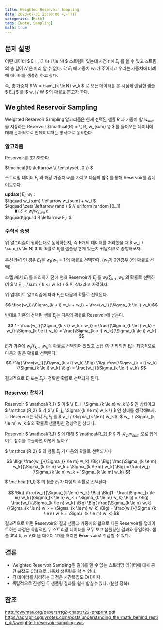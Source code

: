 ```yaml
---
title: Weighted Reservoir Sampling
date: 2023-07-31 23:00:00 +/-TTTT
categories: [Math]
tags: [Note, Sampling]  
math: true
---
```


## 문제 설명

어떤 데이터 $ E_i \, (1 \le i \le N) $ 스트림이 있는데 시점 $t$ 에 $E_t$ 를 볼 수 있고 스트림의 총 길이 $N$ 은 미리 알 수 없다. 각 $E_i$ 에 가중치 $w_i$ 가 주어지고 우리는 가중치에 비례해 데이터를 샘플링 하고 싶다.

즉, 총 가중치 $ W = \sum_{k \le N} w_k $ 로 모든 데이터를 본 시점에 랜덤한 샘플 $ E_j $ 를 $ w_j / W $ 의 확률로 뽑고자 한다.

## Weighted Reservoir Sampling

Weighted Reservoir Sampling 알고리즘은 현재 선택된 샘플 $R$ 과 가중치 합 $w_{sum}$ 을 저장하는 Reservoir $\mathcal{R} = \\{ R,\,w_{sum} \\} $ 를 들어오는 데이터에 대해 순차적으로 업데이트하는 방식으로 동작한다.


### 알고리즘

Reservoir를 초기화한다.

$\mathcal{R} \leftarrow \\{ \emptyset,\, 0 \\} $

스트리밍 데이터 $E_i$ 와 해당 가중치 $w_i$를 가지고 다음의 함수를 통해 Reservoir를 업데이트한다.

$\textbf{update}(\,E_i,\,w_i\,):$  
$\qquad w_{sum} \leftarrow  w_{sum} + w_i $  
$\qquad \zeta \leftarrow rand() $  // $\text{uniform random [0...1]}$  
$\qquad \textbf{if}\, (\, \zeta < w_i / w_{sum\,} ):$  
$\qquad\qquad R \leftarrow E_i $  

### 수학적 증명

위 알고리즘이 원하는대로 동작하는지, 즉 N개의 데이터를 처리했을 때 $ w_j / \sum_{k \le N} $ 의 확률로 $E_j$를 샘플링 한게 맞는지 귀납적으로 증명해보자.

우선 N=1 인 경우 $E_1$을 $w_1/w_1 = 1$ 의 확률로 선택한다. ($w_1$가 0인경우 0의 확률로 선택)

스텝 $i$에서 $E_i$ 를 처리하기 전에 현재 Reservoir가 $E_j$ 를 $w_j / \sum_{k < i} w_k$ 의 확률로 선택하여 $ \\{ E_j,\,\sum_{ k < i w_k} \\}$ 인 상태라고 가정하자.

위 업데이트 알고리즘에 따라 $E_i$는 다음의 확률로 선택된다.

$$ \frac{w_i}{\Sigma_{k < i} w_k + w_i} = \frac{w_i}{\Sigma_{k \le i} w_k}$$

반대로 기존의 선택된 샘플 $E_j$는 다음의 확률로 Reservoir에 남는다.

$$ 1 - \frac{w_i}{\Sigma_{k < i} w_k + w_i} = \frac{(\Sigma_{k \le i} w_k) - w_i}{\Sigma_{k \le i} w_k} = \frac{\Sigma_{k < i} w_k}{\Sigma_{k \le i} w_k} $$ 

$E_j$가 기존에 $w_j / \sum_{k < i} w_k$의 확률로 선택되어 있었고 스탭 $i$가 처리되면 $E_j$는 최종적으로 다음과 같은 확률로 선택된다.  

$$ \Big( \frac{w_j}{\Sigma_{k < i} w_k} \Big) \Big( \frac{\Sigma_{k < i} w_k}{\Sigma_{k \le i} w_k} \Big) = \frac{w_j}{\Sigma_{k \le i} w_k} $$

결과적으로 $E_i$ 또는 $E_j$가 정확한 확률로 선택되게 된다.

### Reservoir 합치기

Reservoir $ \mathcal{R_1} $ 이 $ \\{ E_i,\, \Sigma_{k \le n} w_k \\} $ 인 상태이고 $ \mathcal{R_2} $ 가 $ \\{ E_j,\, \Sigma_{k \le m} w_k \\} $ 인 상태를 생각해보자. 두 Reservoir는 각각 $E_i,\, E_j$ 를 $ w_i / \Sigma_{k \le n} w_k $, $ w_j / \Sigma_{k \le m} w_k $ 의 확률로 샘플링한 정상적인 상태다. 

Reservoir $ \mathcal{R_1} $ 에 대해 $ \mathcal{R_2}.R $ 과 $\mathcal{R_2}.w_{sum}$ 으로 업데이트 함수를 호출하면 어떻게 될까 ?

$ \mathcal{R_2} $ 의 샘플 $E_j$ 가 다음의 확률로 선택되거나

$$ \Big( \frac{w_j}{\Sigma_{k \le m} w_k} \Big) \Big( \frac{\Sigma_{k \le m} w_k}{\Sigma_{k \le n} w_k + \Sigma_{k \le m} w_k} \Big) = \frac{w_j}{\Sigma_{k \le n} w_k + \Sigma_{k \le m} w_k} $$ 

$ \mathcal{R_1} $ 의 샘플 $E_i$ 가 다음의 확률로 선택된다.

$$ \Big( \frac{w_i}{\Sigma_{k \le n} w_k} \Big) \Big(1 - \frac{\Sigma_{k \le m} w_k}{\Sigma_{k \le n} w_k + \Sigma_{k \le m} w_k} \Big) = \Big( \frac{w_i}{\Sigma_{k \le n} w_k} \Big) \Big( \frac{\Sigma_{k \le n} w_k}{\Sigma_{k \le n} w_k + \Sigma_{k \le m} w_k} \Big) = \frac{w_i}{\Sigma_{k \le n} w_k + \Sigma_{k \le m} w_k} $$ 

결과적으로 어떤 Reservoir의 결과 샘플과 가중치의 합으로 다른 Reservoir를 업데이트하는 과정은 독립적인 두 스트리밍 데이터를 모두 보고 샘플링한 결과와 동일하다. 샘플 $\\{ E, w \\}$ 을 데이터 1개를 처리한 Reservoir로 취급할 수 있다.

## 결론 

- Weighted Reservoir Sampling은 길이를 알 수 없는 스트리밍 데이터에 대해 공간 복잡도 O(1)으로 가중치 샘플링을 할 수 있다.
- 각 데이터를 처리하는 과정은 시간복잡도 O(1)이다.
- 독립적으로 진행된 두 샘플링 결과를 쉽게 합칠수 있다. (분할 정복)

## 참조

<http://cwyman.org/papers/rtg2-chapter22-preprint.pdf>  
<https://agraphicsguynotes.com/posts/understanding_the_math_behind_restir_di/#weighted-reservoir-sampling-wrs>

